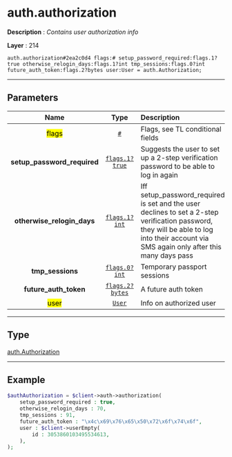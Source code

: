 # auth.authorization

**Description** : *Contains user authorization info*

**Layer** : 214

```tl
auth.authorization#2ea2c0d4 flags:# setup_password_required:flags.1?true otherwise_relogin_days:flags.1?int tmp_sessions:flags.0?int future_auth_token:flags.2?bytes user:User = auth.Authorization;
```

---

## Parameters

| Name | Type | Description |
| :---: | :---: | :--- |
| <mark>flags</mark> | [`#`](type/#) | Flags, see TL conditional fields |
| **setup_password_required** | [`flags.1?true`](type/true) | Suggests the user to set up a 2-step verification password to be able to log in again |
| **otherwise_relogin_days** | [`flags.1?int`](type/int) | Iff setup_password_required is set and the user declines to set a 2-step verification password, they will be able to log into their account via SMS again only after this many days pass |
| **tmp_sessions** | [`flags.0?int`](type/int) | Temporary passport sessions |
| **future_auth_token** | [`flags.2?bytes`](type/bytes) | A future auth token |
| <mark>user</mark> | [`User`](type/User) | Info on authorized user |

---

## Type

[auth.Authorization](type/auth.Authorization)

---

## Example

```php
$authAuthorization = $client->auth->authorization(
	setup_password_required : true,
	otherwise_relogin_days : 70,
	tmp_sessions : 91,
	future_auth_token : "\x4c\x69\x76\x65\x50\x72\x6f\x74\x6f",
	user : $client->userEmpty(
		id : 3053860103495534613,
	),
);
```